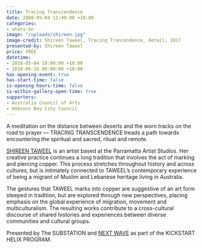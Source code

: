 ```yaml
---
title: Tracing Transcendence
date: 2008-05-04 11:49:00 +10:00
categories:
- whats-on
image: "/uploads/shireen.jpg"
image-credit: Shireen Taweel, Tracing Trancendence, detail, 2017
presented-by: Shireen Taweel
price: FREE
datetime:
- 2018-05-04 18:00:00 +10:00
- 2018-06-16 00:00:00 +10:00
has-opening-event: true
has-start-time: false
is-opening-hours-time: false
is-within-gallery-open-time: true
supporters:
- Australia Council of Arts
- Hobsons Bay City Council
---
```


A meditation on the distance between deserts and the worn tracks on the road to prayer — TRACING TRANSCENDENCE treads a path towards encountering the spiritual and sacred, ritual and remote.

[SHIREEN TAWEEL](http://shireentaweel.com/) is an artist based at the Parramatta Artist Studios. Her creative practice continues a long tradition that involves the act of marking and piercing copper. This process stretches throughout history and across cultures, but is intimately connected to TAWEEL’s contemporary experience of being a migrant of Muslim and Lebanese heritage living in Australia.

The gestures that TAWEEL marks into copper are suggestive of an art form steeped in tradition, but are explored through new perspectives, placing emphasis on the global experience of migration, movement and multiculturalism. The resulting works contribute to a cross-cultural discourse of shared histories and experiences between diverse communities and cultural groups.

Presented by The SUBSTATION and [NEXT WAVE](http://nextwave.org.au/) as part of the KICKSTART HELIX PROGRAM.
